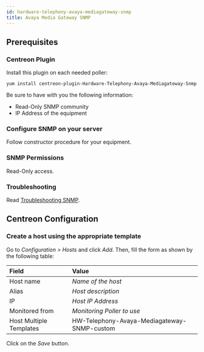 ```yaml
---
id: hardware-telephony-avaya-mediagateway-snmp
title: Avaya Media Gateway SNMP
---
```


## Prerequisites

### Centreon Plugin

Install this plugin on each needed poller:

``` shell
yum install centreon-plugin-Hardware-Telephony-Avaya-Mediagateway-Snmp
```

Be sure to have with you the following information:

  - Read-Only SNMP community
  - IP Address of the equipment

### Configure SNMP on your server

Follow constructor procedure for your equipment.

### SNMP Permissions

Read-Only access.

### Troubleshooting

Read [Troubleshooting
SNMP](../tutorials/troubleshooting-plugins.html#snmp-checks).

## Centreon Configuration

### Create a host using the appropriate template

Go to *Configuration \> Hosts* and click *Add*. Then, fill the form as shown by
the following table:

| Field                                | Value                                       |
| :----------------------------------- | :------------------------------------------ |
| Host name                            | *Name of the host*                          |
| Alias                                | *Host description*                          |
| IP                                   | *Host IP Address*                           |
| Monitored from                       | *Monitoring Poller to use*                  |
| Host Multiple Templates              | HW-Telephony-Avaya-Mediagateway-SNMP-custom |

Click on the *Save* button.
